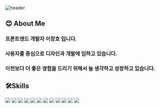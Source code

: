 
![header](https://capsule-render.vercel.app/api?type=venom&color=gradient&customColorList=0,2,2,5,30&height=300&section=header&fontColor=100:1e1e1e&text=ChangHo%20Lee&fontSize=90)


<div>
<!--Body-->
  
## 😊 About Me<br/>
  
### 프론트엔드 개발자 이창호 입니다.<br/>
### 사용자를 중심으로 디자인과 개발에 임하고 있습니다.<br/>
### 이전보다 더 좋은 경험을 드리기 위해서 늘 생각하고 성장하고 있습니다.<br/>

## 🛠️Skills<br/>
<img src="https://img.shields.io/badge/html5-E34F26?style=flat-square&logo=html5&logoColor=white"/>
<img src="https://img.shields.io/badge/css3-1572B6?style=flat-square&logo=css3&logoColor=white"/>
<img src="https://img.shields.io/badge/typescript-65ADF1?style=flat-square&logo=typescript&logoColor=black"/>
<img src="https://img.shields.io/badge/javascript-F7DF1E?style=flat-square&logo=javascript&logoColor=white"/>
<img src="https://img.shields.io/badge/react-61DAFB?style=flat-square&logo=react&logoColor=white"/>
<img src="https://img.shields.io/badge/nextdotjs-000000?style=flat-square&logo=nextdotjs&logoColor=white"/>
<img src="https://img.shields.io/badge/tailwindcss-06B6D4?style=flat-square&logo=tailwindcss&logoColor=white"/>
<img src="https://img.shields.io/badge/nodedotjs-5FA04E?style=flat-square&logo=nodedotjs&logoColor=white"/>
<img src="https://img.shields.io/badge/redux-764ABC?style=flat-square&logo=redux&logoColor=white"/>
<img src="https://img.shields.io/badge/figma-F24E1E?style=flat-square&logo=figma&logoColor=white"/>
<img src="https://img.shields.io/badge/supabase-3FCF8E?style=flat-square&logo=supabase&logoColor=white"/>
<img src="https://img.shields.io/badge/blender-E87D0D?style=flat-square&logo=blender&logoColor=black"/>



</div>
